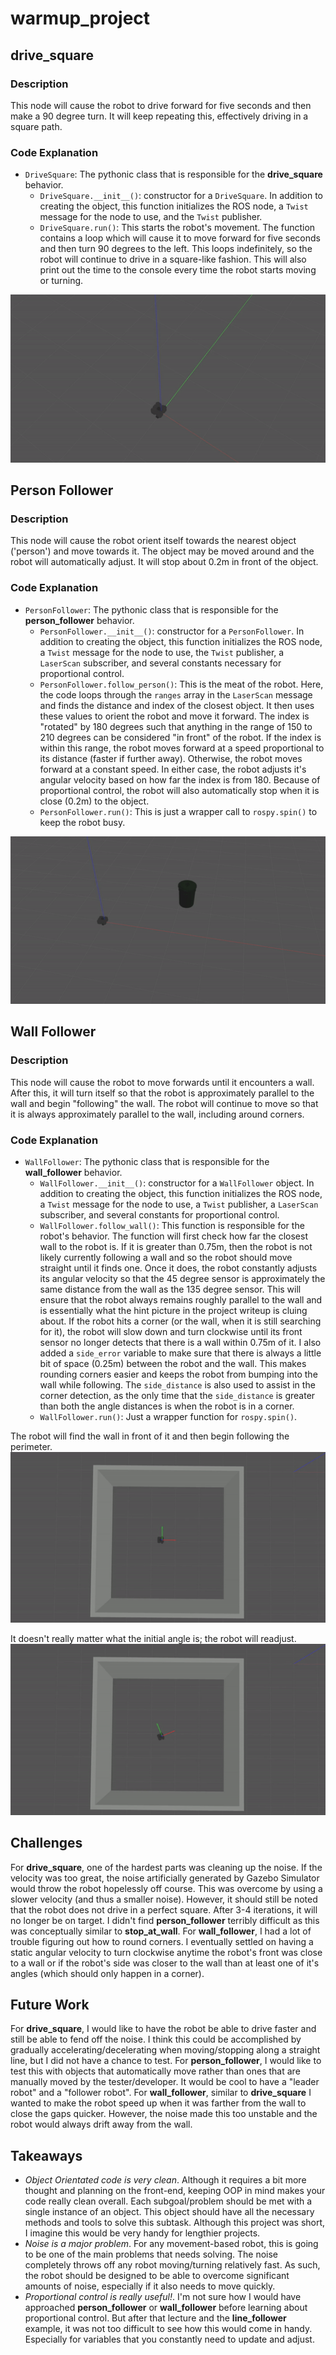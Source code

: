 # warmup_project

## drive_square
### Description 
This node will cause the robot to drive forward for five seconds and then make a 90 degree turn. It will keep repeating this, effectively driving in a square path.

### Code Explanation
* `DriveSquare`: The pythonic class that is responsible for the **drive_square** behavior.
    * `DriveSquare.__init__()`: constructor for a `DriveSquare`. In addition to creating the object, this function initializes the ROS node, a `Twist` message for the node to use, and the `Twist` publisher. 
    * `DriveSquare.run()`: This starts the robot's movement. The function contains a loop which will cause it to move forward for five seconds and then turn 90 degrees to the left. This loops indefinitely, so the robot will continue to drive in a square-like fashion. This will also print out the time to the console every time the robot starts moving or turning.

![Drive Square](/gifs/drive_square.gif)

## Person Follower
### Description 
This node will cause the robot orient itself towards the nearest object ('person') and move towards it. The object may be moved around and the robot will automatically adjust. It will stop about 0.2m in front of the object.

### Code Explanation
* `PersonFollower`: The pythonic class that is responsible for the **person_follower** behavior.
    * `PersonFollower.__init__()`: constructor for a `PersonFollower`. In addition to creating the object, this function initializes the ROS node, a `Twist` message for the node to use, the `Twist` publisher, a `LaserScan` subscriber, and several constants necessary for proportional control. 
    * `PersonFollower.follow_person()`: This is the meat of the robot. Here, the code loops through the `ranges` array in the `LaserScan` message and finds the distance and index of the closest object. It then uses these values to orient the robot and move it forward. The index is "rotated" by 180 degrees such that anything in the range of 150 to 210 degrees can be considered "in front" of the robot. If the index is within this range, the robot moves forward at a speed proportional to its distance (faster if further away). Otherwise, the robot moves forward at a constant speed. In either case, the robot adjusts it's angular velocity based on how far the index is from 180. Because of proportional control, the robot will also automatically stop when it is close (0.2m) to the object.
    * `PersonFollower.run()`: This is just a wrapper call to `rospy.spin()` to keep the robot busy.

![Person Follower](/gifs/person_follower.gif)

## Wall Follower
### Description 
This node will cause the robot to move forwards until it encounters a wall. After this, it will turn itself so that the robot is approximately parallel to the wall and begin "following" the wall. The robot will continue to move so that it is always approximately parallel to the wall, including around corners. 

### Code Explanation
* `WallFollower`: The pythonic class that is responsible for the **wall_follower** behavior.
    * `WallFollower.__init__()`: constructor for a `WallFollower` object. In addition to creating the object, this function initializes the ROS node, a `Twist` message for the node to use, a `Twist` publisher, a `LaserScan` subscriber, and several constants for proportional control.
    * `WallFollower.follow_wall()`: This function is responsible for the robot's behavior. The function will first check how far the closest wall to the robot is. If it is greater than 0.75m, then the robot is not likely currently following a wall and so the robot should move straight until it finds one. Once it does, the robot constantly adjusts its angular velocity so that the 45 degree sensor is approximately the same distance from the wall as the 135 degree sensor. This will ensure that the robot always remains roughly parallel to the wall and is essentially what the hint picture in the project writeup is cluing about. If the robot hits a corner (or the wall, when it is still searching for it), the robot will slow down and turn clockwise until its front sensor no longer detects that there is a wall within 0.75m of it. I also added a `side_error` variable to make sure that there is always a little bit of space (0.25m) between the robot and the wall. This makes rounding corners easier and keeps the robot from bumping into the wall while following. The `side_distance` is also used to assist in the corner detection, as the only time that the `side_distance` is greater than both the angle distances is when the robot is in a corner.
    * `WallFollower.run()`: Just a wrapper function for `rospy.spin()`.

The robot will find the wall in front of it and then begin following the perimeter.
![Wall Follower](/gifs/wall_follower_straight.gif)

It doesn't really matter what the initial angle is; the robot will readjust.
![Wall Follower Angle](/gifs/wall_follower_angle.gif)

## Challenges
For **drive_square**, one of the hardest parts was cleaning up the noise. If the velocity was too great, the noise artificially generated by Gazebo Simulator would throw the robot hopelessly off course. This was overcome by using a slower velocity (and thus a smaller noise). However, it should still be noted that the robot does not drive in a perfect square. After 3-4 iterations, it will no longer be on target. I didn't find **person_follower** terribly difficult as this was conceptually similar to **stop_at_wall**. For **wall_follower**, I had a lot of trouble figuring out how to round corners. I eventually settled on having a static angular velocity to turn clockwise anytime the robot's front was close to a wall or if the robot's side was closer to the wall than at least one of it's angles (which should only happen in a corner).

## Future Work
For **drive_square**, I would like to have the robot be able to drive faster and still be able to fend off the noise. I think this could be accomplished by gradually accelerating/decelerating when moving/stopping along a straight line, but I did not have a chance to test. For **person_follower**, I would like to test this with objects that automatically move rather than ones that are manually moved by the tester/developer. It would be cool to have a "leader robot" and a "follower robot". For **wall_follower**, similar to **drive_square** I wanted to make the robot speed up when it was farther from the wall to close the gaps quicker. However, the noise made this too unstable and the robot would always drift away from the wall. 

## Takeaways
* *Object Orientated code is very clean*. Although it requires a bit more thought and planning on the front-end, keeping OOP in mind makes your code really clean overall. Each subgoal/problem should be met with a single instance of an object. This object should have all the necessary methods and tools to solve this subtask. Although this project was short, I imagine this would be very handy for lengthier projects.
* *Noise is a major problem*. For any movement-based robot, this is going to be one of the main problems that needs solving. The noise completely throws off any robot moving/turning relatively fast. As such, the robot should be designed to be able to overcome significant amounts of noise, especially if it also needs to move quickly.
* *Proportional control is really useful!*. I'm not sure how I would have approached **person_follower** or **wall_follower** before learning about proportional control. But after that lecture and the **line_follower** example, it was not too difficult to see how this would come in handy. Especially for variables that you constantly need to update and adjust.
